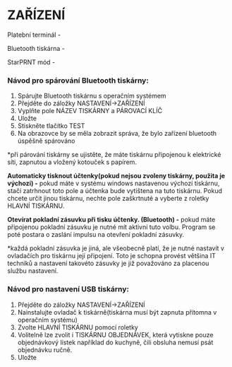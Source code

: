 # ZAŘÍZENÍ

Platební terminál - 

Bluetooth tiskárna - 

StarPRNT mód - 

### Návod pro spárování Bluetooth tiskárny:

1. Spárujte Bluetooth tiskárnu s operačním systémem
2. Přejděte do záložky NASTAVENÍ-&gt;ZAŘÍZENÍ
3. Vyplňte pole NÁZEV TISKÁRNY  a PÁROVACÍ KLÍČ
4. Uložte
5. Stiskněte tlačítko TEST
6. Na obrazovce by se měla zobrazit správa, že bylo zařízení bluetooth úspěšně spárováno

\*při párování tiskárny se ujistěte, že máte tiskárnu připojenou k elektrické síti, zapnutou a vložený kotouček s papírem.



**Automaticky tisknout účtenky\(pokud nejsou zvoleny tiskárny, použita je výchozí\) -** pokud máte v systému windows nastavenou výchozí tiskárnu, stačí zatrhnout toto pole a účtenka bude vytištena na tuto tiskárnu. Pokud chcete určit jinou tiskárnu, nechte pole zaškrtnuté a vyberte z roletky HLAVNÍ TISKÁRNU.

**Otevírat pokladní zásuvku při tisku účtenky. \(Bluetooth\) -** pokud máte připojenou pokladní zásuvku je nutné mít aktivní tuto volbu. Program se poté postara o zaslání impulsu na otevření pokladní zásuvky.

\*každá pokladní zásuvka je jiná, ale všeobecně platí, že je nutné nastavít v ovladačích pro tiskárnu její připojení. Toto je schopna provést většina IT techniků a nastavení takovéto zásuvky je již považováno za placenou službu nastavení. 



### Návod pro nastavení USB tiskárny:

1. Přejděte do záložky NASTAVENÍ-&gt;ZAŘÍZENÍ
2. Nainstalujte ovladač k tiskárně\(tiskárna musí být zapnuta přítomna v operačním systému\)
3. Zvolte HLAVNÍ TISKÁRNU pomocí roletky
4. Volitelně lze zvolit i TISKÁRNU OBJEDNÁVEK, která vytiskne pouze objednávkový lístek například do kuchyně, čili obsluha nemusí psát objednávku ručně.
5. Uložte



